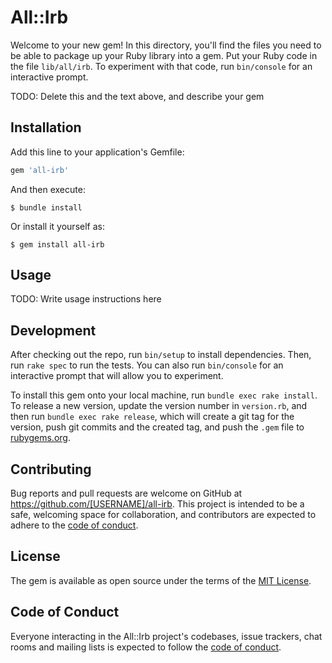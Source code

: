 # All::Irb

Welcome to your new gem! In this directory, you'll find the files you need to be able to package up your Ruby library into a gem. Put your Ruby code in the file `lib/all/irb`. To experiment with that code, run `bin/console` for an interactive prompt.

TODO: Delete this and the text above, and describe your gem

## Installation

Add this line to your application's Gemfile:

```ruby
gem 'all-irb'
```

And then execute:

    $ bundle install

Or install it yourself as:

    $ gem install all-irb

## Usage

TODO: Write usage instructions here

## Development

After checking out the repo, run `bin/setup` to install dependencies. Then, run `rake spec` to run the tests. You can also run `bin/console` for an interactive prompt that will allow you to experiment.

To install this gem onto your local machine, run `bundle exec rake install`. To release a new version, update the version number in `version.rb`, and then run `bundle exec rake release`, which will create a git tag for the version, push git commits and the created tag, and push the `.gem` file to [rubygems.org](https://rubygems.org).

## Contributing

Bug reports and pull requests are welcome on GitHub at https://github.com/[USERNAME]/all-irb. This project is intended to be a safe, welcoming space for collaboration, and contributors are expected to adhere to the [code of conduct](https://github.com/[USERNAME]/all-irb/blob/main/CODE_OF_CONDUCT.md).

## License

The gem is available as open source under the terms of the [MIT License](https://opensource.org/licenses/MIT).

## Code of Conduct

Everyone interacting in the All::Irb project's codebases, issue trackers, chat rooms and mailing lists is expected to follow the [code of conduct](https://github.com/[USERNAME]/all-irb/blob/main/CODE_OF_CONDUCT.md).
